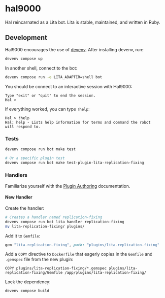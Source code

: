 # hal9000

Hal reincarnated as a Lita bot. Lita is stable, maintained, and written in Ruby.

## Development

Hal9000 encourages the use of [devenv](https://git.dev.pardot.com/Pardot/devenv). After installing devenv, run:

```bash
devenv compose up
```

In another shell, connect to the bot:

```bash
devenv compose run -e LITA_ADAPTER=shell bot
```

You should be connect to an interactive session with Hal9000:

```
Type "exit" or "quit" to end the session.
Hal >
```

If everything worked, you can type `!help`:

```
Hal > !help
Hal: help - Lists help information for terms and command the robot will respond to.
```

### Tests

```bash
devenv compose run bot make test

# Or a specific plugin test
devenv compose run bot make test-plugin-lita-replication-fixing
```

### Handlers

Familiarize yourself with the [Plugin Authoring](http://docs.lita.io/plugin-authoring/) documentation.

#### New Handler

Create the handler:

```bash
# Creates a handler named replication-fixing
devenv compose run bot lita handler replication-fixing
mv lita-replication-fixing/ plugins/
```

Add it to `Gemfile`:

```ruby
gem "lita-replication-fixing", path: "plugins/lita-replication-fixing"
```

Add a `COPY` directive to `Dockerfile` that eagerly copies in the `Gemfile` and `.gemspec` file from the new plugin:

```
COPY plugins/lita-replication-fixing/*.gemspec plugins/lita-replication-fixing/Gemfile /app/plugins/lita-replication-fixing/
```

Lock the dependency:

```bash
devenv compose build
```
